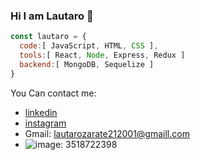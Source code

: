 ### Hi I am Lautaro 👋

```js
const lautaro = {
  code:[ JavaScript, HTML, CSS ],
  tools:[ React, Node, Express, Redux ]
  backend:[ MongoDB, Sequelize ]
}
```

You Can contact me:
- [linkedin](https://www.linkedin.com/in/lautaro-ariel-zarate-castro-a87a98216/)
- [instagram](https://www.instagram.com/lauzarate_arg)
- Gmail: lautarozarate212001@gmaill.com
- ![image](https://user-images.githubusercontent.com/77692385/146500733-60a30a3a-6ee9-4a84-b8cb-ede13f1adb78.png): 3518722398

<!--
**LauzarateARG/LauzarateARG** is a ✨ _special_ ✨ repository because its `README.md` (this file) appears on your GitHub profile.

Here are some ideas to get you started:

- 🔭 I’m currently working on ...
- 🌱 I’m currently learning ...
- 👯 I’m looking to collaborate on ...
- 🤔 I’m looking for help with ...
- 💬 Ask me about ...
- 📫 How to reach me: ...
- 😄 Pronouns: ...
- ⚡ Fun fact: ...
-->
